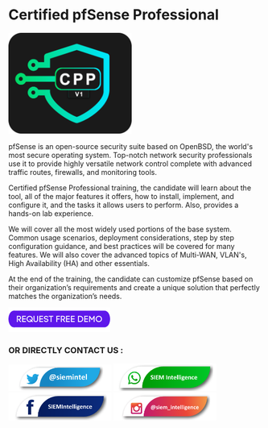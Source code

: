 # Certified pfSense Professional

<img src="https://raw.githubusercontent.com/siemintelligence/siemintelligence/pics/BADGES/BADGE%20LOGO-06.png" alt="Certified pfSense Professional" width="245" height="200">

pfSense is an open-source security suite based on OpenBSD, the world's most secure operating system. Top-notch network security professionals use it to provide highly versatile network control complete with advanced traffic routes, firewalls, and monitoring tools.

Certified pfSense Professional training, the candidate will learn about the tool, all of the major features it offers, how to install, implement, and configure it, and the tasks it allows users to perform. Also, provides a hands-on lab experience.

We will cover all the most widely used portions of the base system. Common usage scenarios, deployment considerations, step by step configuration guidance, and best practices will be covered for many features. We will also cover the advanced topics of Multi-WAN, VLAN's, High Availability (HA) and other essentials.

At the end of the training, the candidate can customize pfSense based on their organization’s requirements and create a unique solution that perfectly matches the organization’s needs.


<a href="https://www.siemintelligence.com" rel="nofollow"><img src="https://raw.githubusercontent.com/siemintelligence/siemintelligence/main/images/REQUEST%20FREE%20DEMO.png" alt="Request a FREE Demo"  style="max-width:100%;"></a>

      
### OR DIRECTLY CONTACT US :

<a href="https://twitter.com/siemintel" rel="nofollow"><img src="https://raw.githubusercontent.com/siemintelligence/siemintelligence/main/images/twitter%20siem.png" alt="Follow us on Twitter"  style="max-width:100%;"></a>
<a href="https://wa.me/917737131337" rel="nofollow"><img src="https://raw.githubusercontent.com/siemintelligence/siemintelligence/main/images/whatsapp%20siem.png" alt="Text us on WhatsApp"  style="max-width:100%;"></a>
<a href="https://www.facebook.com/SIEMIntelligence/" rel="nofollow"><img src="https://raw.githubusercontent.com/siemintelligence/siemintelligence/main/images/facebook%20siem.png" alt="Follow us on Facebook"  style="max-width:100%;"></a>
<a href="https://www.instagram.com/siem_intelligence/" rel="nofollow"><img src="https://raw.githubusercontent.com/siemintelligence/siemintelligence/main/images/instagram%20siem.png" alt="Follow us on Instagram"  style="max-width:100%;"></a>